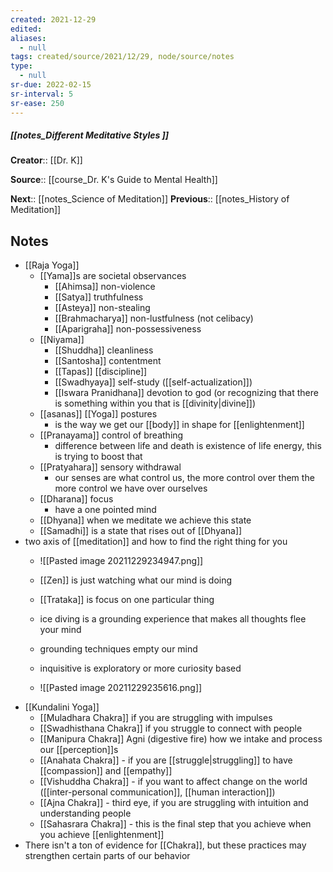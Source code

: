 ```yaml
---
created: 2021-12-29 
edited: 
aliases:
  - null
tags: created/source/2021/12/29, node/source/notes
type:
  - null 
sr-due: 2022-02-15
sr-interval: 5
sr-ease: 250
---
```


##### [[notes_Different Meditative Styles ]]

**Creator**:: [[Dr. K]]
 
**Source**:: [[course_Dr. K's Guide to Mental Health]]

**Next**:: [[notes_Science of Meditation]]
**Previous**:: [[notes_History of Meditation]]

## Notes

- [[Raja Yoga]]
	- [[Yama]]s are societal observances
		- [[Ahimsa]] non-violence
		- [[Satya]] truthfulness
		- [[Asteya]] non-stealing
		- [[Brahmacharya]] non-lustfulness (not celibacy)
		- [[Aparigraha]] non-possessiveness
	- [[Niyama]] 
		- [[Shuddha]] cleanliness
		- [[Santosha]] contentment
		- [[Tapas]] [[discipline]]
		- [[Swadhyaya]] self-study ([[self-actualization]])
		- [[Iswara Pranidhana]] devotion to god (or recognizing that there is something within you that is [[divinity|divine]])
	- [[asanas]] [[Yoga]] postures 
		 - is the way we get our [[body]] in shape for [[enlightenment]]
	- [[Pranayama]] control of breathing
		- difference between life and death is existence of life energy, this is trying to boost that 
	- [[Pratyahara]] sensory withdrawal
		- our senses are what control us, the more control over them the more control we have over ourselves
	- [[Dharana]] focus
		- have a one pointed mind
	- [[Dhyana]] when we meditate we achieve this state
	- [[Samadhi]] is a state that rises out of [[Dhyana]]
- two axis of [[meditation]] and how to find the right thing for you
	- ![[Pasted image 20211229234947.png]]
	- [[Zen]] is just watching what our mind is doing
	- [[Trataka]] is focus on one particular thing
	- ice diving is a grounding experience that makes all thoughts flee your mind
	- grounding techniques empty our mind
	- inquisitive is exploratory or more curiosity based

	- ![[Pasted image 20211229235616.png]]
- [[Kundalini Yoga]]
	- [[Muladhara Chakra]] if you are struggling with impulses
	- [[Swadhisthana Chakra]] if you struggle to connect with people
	- [[Manipura Chakra]] Agni (digestive fire) how we intake and process our [[perception]]s
	- [[Anahata Chakra]] - if you are [[struggle|struggling]] to have [[compassion]] and [[empathy]]
	- [[Vishuddha Chakra]] - if you want to affect change on the world ([[inter-personal communication]], [[human interaction]])
	- [[Ajna Chakra]] - third eye, if you are struggling with intuition and understanding people
	- [[Sahasrara Chakra]] - this is the final step that you achieve when you achieve [[enlightenment]]
- There isn't a ton of evidence for [[Chakra]], but these practices may strengthen certain parts of our behavior 
